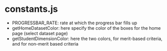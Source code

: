 
# constants.js

- PROGRESSBAR_RATE: rate at which the progress bar fills up
- getHomeDatasetColor: here specify the color of the boxes for the home page (select dataset page)
- getStudentDimensionColor: here the two colors, for merit-based criteria, and for non-merit based criteria